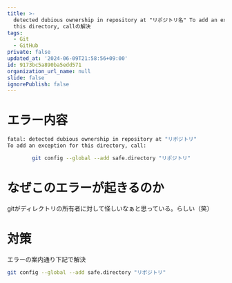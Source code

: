 ```yaml
---
title: >-
  detected dubious ownership in repository at "リポジトリ名" To add an exception for
  this directory, callの解決
tags:
  - Git
  - GitHub
private: false
updated_at: '2024-06-09T21:58:56+09:00'
id: 9173bc5a890ba5edd571
organization_url_name: null
slide: false
ignorePublish: false
---
```

# エラー内容
```bash
fatal: detected dubious ownership in repository at "リポジトリ"
To add an exception for this directory, call:

        git config --global --add safe.directory "リポジトリ"
```
# なぜこのエラーが起きるのか
gitがディレクトリの所有者に対して怪しいなぁと思っている。らしい（笑）
# 対策
エラーの案内通り下記で解決
```bash
git config --global --add safe.directory "リポジトリ"
```
